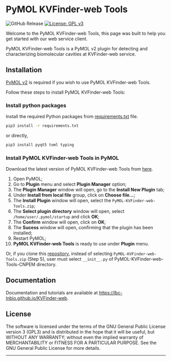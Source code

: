 # PyMOL KVFinder-web Tools

![GitHub Release](https://img.shields.io/github/v/release/LBC-LNBio/PyMOL-KVFinder-web-Tools.svg?color=informational)
[![License: GPL v3](https://img.shields.io/badge/License-GPLv3-blue.svg)](https://www.gnu.org/licenses/gpl-3.0)
<!-- [![DOI](http://joss.theoj.org/papers)](http://joss.theoj.org/papers) -->

Welcome to the PyMOL KVFinder-web Tools, this page was built to help you get started with our web service client.

PyMOL KVFinder-web Tools is a PyMOL v2 plugin for detecting and characterizing biomolecular cavities at KVFinder-web service.

## Installation

[PyMOL v2](https://pymol.org/2/) is required if you wish to use PyMOL KVFinder-web Tools.

Follow these steps to install PyMOL KVFinder-web Tools:

### Install python packages

Install the required Python packages from [requirements.txt](https://github.com/LBC-LNBio/PyMOL-KVFinder-web-Tools/blob/master/requirements.txt) file.

```bash
pip3 install -r requirements.txt
```

or directly,

```bash
pip3 install pyqt5 toml typing
```

### Install PyMOL KVFinder-web Tools in PyMOL

Download the latest version of PyMOL KVFinder-web Tools from [here](https://github.com/LBC-LNBio/PyMOL-KVFinder-web-Tools/releases/latest/download/PyMOL-KVFinder-web-Tools.zip).

1. Open PyMOL;
2. Go to **Plugin** menu and select **Plugin Manager** option;
3. The **Plugin Manager** window will open, go to the **Install New Plugin** tab;
4. Under **Install from local file** group, click on **Choose file...**;
5. The **Install Plugin** window will open, select the `PyMOL-KVFinder-web-Tools.zip`;
6. The **Select plugin directory** window will open, select `/home/user/.pymol/startup` and click **OK**;
7. The **Confirm** window will open, click on **OK**;
8. The **Sucess** window will open, confirming that the plugin has been installed;
9. Restart PyMOL;
10. **PyMOL KVFinder-web Tools** is ready to use under **Plugin** menu.

Or, if you clone this [repository](https://github.com/LBC-LNBio/PyMOL-KVFinder-web-Tools), instead of selecting `PyMOL-KVFinder-web-Tools.zip` (Step 5), user must select `__init__.py` of PyMOL-KVFinder-web-Tools-CNPEM directory.

## Documentation

Documentation and tutorials are available at https://lbc-lnbio.github.io/KVFinder-web.

## License

The software is licensed under the terms of the GNU General Public License version 3 (GPL3) and is distributed in the hope that it will be useful, but WITHOUT ANY WARRANTY; without even the implied warranty of MERCHANTABILITY or FITNESS FOR A PARTICULAR PURPOSE. See the GNU General Public License for more details.

---
